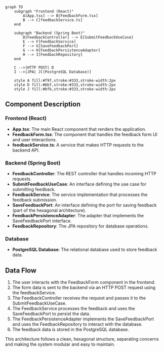 ```mermaid
graph TD
    subgraph "Frontend (React)"
        A[App.tsx] --> B[FeedbackForm.tsx]
        B --> C[feedbackService.ts]
    end

    subgraph "Backend (Spring Boot)"
        D[FeedbackController] --> E[SubmitFeedbackUseCase]
        E --> F[FeedbackService]
        F --> G[SaveFeedbackPort]
        G --> H[FeedbackPersistenceAdapter]
        H --> I[FeedbackRepository]
    end

    C -->|HTTP POST| D
    I -->|JPA| J[(PostgreSQL Database)]

    style A fill:#f9f,stroke:#333,stroke-width:2px
    style D fill:#bbf,stroke:#333,stroke-width:2px
    style J fill:#bfb,stroke:#333,stroke-width:2px
```


## Component Description

### Frontend (React)
- **App.tsx**: The main React component that renders the application.
- **FeedbackForm.tsx**: The component that handles the feedback form UI and user interactions.
- **feedbackService.ts**: A service that makes HTTP requests to the backend API.

### Backend (Spring Boot)
- **FeedbackController**: The REST controller that handles incoming HTTP requests.
- **SubmitFeedbackUseCase**: An interface defining the use case for submitting feedback.
- **FeedbackService**: The service implementation that processes the feedback submission.
- **SaveFeedbackPort**: An interface defining the port for saving feedback (part of the hexagonal architecture).
- **FeedbackPersistenceAdapter**: The adapter that implements the SaveFeedbackPort interface.
- **FeedbackRepository**: The JPA repository for database operations.

### Database
- **PostgreSQL Database**: The relational database used to store feedback data.

## Data Flow
1. The user interacts with the FeedbackForm component in the frontend.
2. The form data is sent to the backend via an HTTP POST request using the feedbackService.
3. The FeedbackController receives the request and passes it to the SubmitFeedbackUseCase.
4. The FeedbackService processes the feedback and uses the SaveFeedbackPort to persist the data.
5. The FeedbackPersistenceAdapter implements the SaveFeedbackPort and uses the FeedbackRepository to interact with the database.
6. The feedback data is stored in the PostgreSQL database.

This architecture follows a clean, hexagonal structure, separating concerns and making the system modular and easy to maintain.